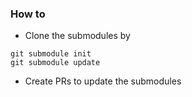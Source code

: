 ### How to

- Clone the submodules by 
```
git submodule init 
git submodule update
```
- Create PRs to update the submodules